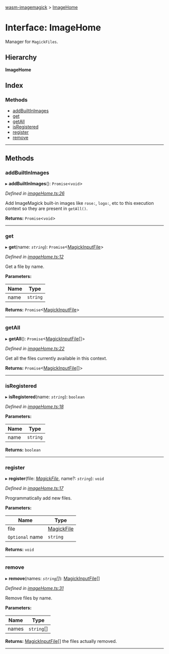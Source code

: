 [wasm-imagemagick](../README.md) > [ImageHome](../interfaces/imagehome.md)

# Interface: ImageHome

Manager for `MagickFiles`.

## Hierarchy

**ImageHome**

## Index

### Methods

* [addBuiltInImages](imagehome.md#addbuiltinimages)
* [get](imagehome.md#get)
* [getAll](imagehome.md#getall)
* [isRegistered](imagehome.md#isregistered)
* [register](imagehome.md#register)
* [remove](imagehome.md#remove)

---

## Methods

<a id="addbuiltinimages"></a>

###  addBuiltInImages

▸ **addBuiltInImages**(): `Promise`<`void`>

*Defined in [imageHome.ts:26](https://github.com/KnicKnic/WASM-ImageMagick/blob/a45b8ff/src/imageHome.ts#L26)*

Add ImageMagick built-in images like `rose:`, `logo:`, etc to this execution context so they are present in `getAll()`.

**Returns:** `Promise`<`void`>

___
<a id="get"></a>

###  get

▸ **get**(name: *`string`*): `Promise`<[MagickInputFile](magickinputfile.md)>

*Defined in [imageHome.ts:12](https://github.com/KnicKnic/WASM-ImageMagick/blob/a45b8ff/src/imageHome.ts#L12)*

Get a file by name.

**Parameters:**

| Name | Type |
| ------ | ------ |
| name | `string` |

**Returns:** `Promise`<[MagickInputFile](magickinputfile.md)>

___
<a id="getall"></a>

###  getAll

▸ **getAll**(): `Promise`<[MagickInputFile](magickinputfile.md)[]>

*Defined in [imageHome.ts:22](https://github.com/KnicKnic/WASM-ImageMagick/blob/a45b8ff/src/imageHome.ts#L22)*

Get all the files currently available in this context.

**Returns:** `Promise`<[MagickInputFile](magickinputfile.md)[]>

___
<a id="isregistered"></a>

###  isRegistered

▸ **isRegistered**(name: *`string`*): `boolean`

*Defined in [imageHome.ts:18](https://github.com/KnicKnic/WASM-ImageMagick/blob/a45b8ff/src/imageHome.ts#L18)*

**Parameters:**

| Name | Type |
| ------ | ------ |
| name | `string` |

**Returns:** `boolean`

___
<a id="register"></a>

###  register

▸ **register**(file: *[MagickFile](magickfile.md)*, name?: *`string`*): `void`

*Defined in [imageHome.ts:17](https://github.com/KnicKnic/WASM-ImageMagick/blob/a45b8ff/src/imageHome.ts#L17)*

Programmatically add new files.

**Parameters:**

| Name | Type |
| ------ | ------ |
| file | [MagickFile](magickfile.md) |
| `Optional` name | `string` |

**Returns:** `void`

___
<a id="remove"></a>

###  remove

▸ **remove**(names: *`string`[]*): [MagickInputFile](magickinputfile.md)[]

*Defined in [imageHome.ts:31](https://github.com/KnicKnic/WASM-ImageMagick/blob/a45b8ff/src/imageHome.ts#L31)*

Remove files by name.

**Parameters:**

| Name | Type |
| ------ | ------ |
| names | `string`[] |

**Returns:** [MagickInputFile](magickinputfile.md)[]
the files actually removed.

___

